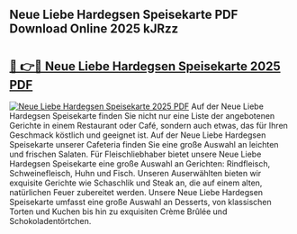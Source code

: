 ## Neue Liebe Hardegsen Speisekarte PDF Download Online 2025 kJRzz

# <h2><a href="http://gc7v4w.nevu.top/?p=Neue+Liebe+Hardegsen+Speisekarte">🔗 👉🔴 Neue Liebe Hardegsen Speisekarte 2025 PDF</a></h2>

[![Neue Liebe Hardegsen Speisekarte 2025 PDF](https://i.imgur.com/dBaPXMq.png)](http://gc7v4w.nevu.top/?p=Neue+Liebe+Hardegsen+Speisekarte)
Auf der Neue Liebe Hardegsen Speisekarte finden Sie nicht nur eine Liste der angebotenen Gerichte in einem Restaurant oder Café, sondern auch etwas, das für Ihren Geschmack köstlich und geeignet ist. Auf der Neue Liebe Hardegsen Speisekarte unserer Cafeteria finden Sie eine große Auswahl an leichten und frischen Salaten. Für Fleischliebhaber bietet unsere Neue Liebe Hardegsen Speisekarte eine große Auswahl an Gerichten: Rindfleisch, Schweinefleisch, Huhn und Fisch. Unseren Auserwählten bieten wir exquisite Gerichte wie Schaschlik und Steak an, die auf einem alten, natürlichen Feuer zubereitet werden. Unsere Neue Liebe Hardegsen Speisekarte umfasst eine große Auswahl an Desserts, von klassischen Torten und Kuchen bis hin zu exquisiten Crème Brûlée und Schokoladentörtchen.
